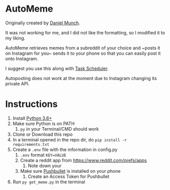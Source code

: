 # AutoMeme
Originally created by [Daniel Munch](https://github.com/Dmunch04).

It was not working for me, and I did not like the formatting, so I modified it to my liking.

AutoMeme retrieves memes from a subreddit of your choice and ~posts it on Instagram for you~ sends it to your phone so that you can easily post it onto Instagram.

I suggest you use this along with [Task Scheduler](https://medium.com/@elijahlopezz/python-and-background-tasks-4f70b4a2efd8).

Autoposting does not work at the moment due to Instagram changing its private API.
# Instructions
1. Install [Python 3.6+](https://www.python.org/downloads/)
2. Make sure Python is on PATH
   1. `py` in your Terminal/CMD should work
3. Clone or Download this repo
4. In a terminal opened in the repo dir, do `pip install -r requirements.txt`
5. Create a `.env` file with the information in config.py
   1. `.env` format `KEY=VALUE`
   2. Create a reddit app from https://www.reddit.com/prefs/apps
      1. Note down your
   3. Make sure [Pushbullet](https://www.pushbullet.com/) is installed on your phone
      1. Create an Access Token for Pushbullet
6. Run `py get_meme.py` in the terminal

